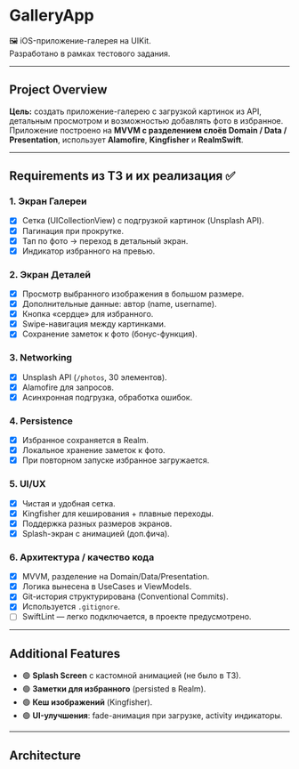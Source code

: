 # GalleryApp

🖼 iOS-приложение-галерея на UIKit.  
Разработано в рамках тестового задания.  

---

## Project Overview

**Цель:** создать приложение-галерею с загрузкой картинок из API, детальным просмотром и возможностью добавлять фото в избранное.  
Приложение построено на **MVVM с разделением слоёв Domain / Data / Presentation**, использует **Alamofire**, **Kingfisher** и **RealmSwift**.  

---

## Requirements из ТЗ и их реализация ✅

### 1. Экран Галереи
- [x] Сетка (UICollectionView) с подгрузкой картинок (Unsplash API).
- [x] Пагинация при прокрутке.
- [x] Тап по фото → переход в детальный экран.
- [x] Индикатор избранного на превью.

### 2. Экран Деталей
- [x] Просмотр выбранного изображения в большом размере.
- [x] Дополнительные данные: автор (name, username).
- [x] Кнопка «сердце» для избранного.
- [x] Swipe-навигация между картинками.
- [x] Сохранение заметок к фото (бонус-функция).

### 3. Networking
- [x] Unsplash API (`/photos`, 30 элементов).
- [x] Alamofire для запросов.
- [x] Асинхронная подгрузка, обработка ошибок.

### 4. Persistence
- [x] Избранное сохраняется в Realm.
- [x] Локальное хранение заметок к фото.
- [x] При повторном запуске избранное загружается.

### 5. UI/UX
- [x] Чистая и удобная сетка.
- [x] Kingfisher для кеширования + плавные переходы.
- [x] Поддержка разных размеров экранов.
- [x] Splash-экран с анимацией (доп.фича).

### 6. Архитектура / качество кода
- [x] MVVM, разделение на Domain/Data/Presentation.
- [x] Логика вынесена в UseCases и ViewModels.
- [x] Git-история структурирована (Conventional Commits).
- [x] Используется `.gitignore`.
- [ ] SwiftLint — легко подключается, в проекте предусмотрено.

---

## Additional Features

- 🟢 **Splash Screen** с кастомной анимацией (не было в ТЗ).  
- 🟢 **Заметки для избранного** (persisted в Realm).  
- 🟢 **Кеш изображений** (Kingfisher).  
- 🟢 **UI-улучшения**: fade-анимация при загрузке, activity индикаторы.  

---

## Architecture

